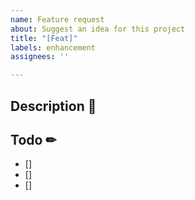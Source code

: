 ```yaml
---
name: Feature request
about: Suggest an idea for this project
title: "[Feat]"
labels: enhancement
assignees: ''

---
```


## Description 🎣

## Todo ✏
- []
- []
- []
